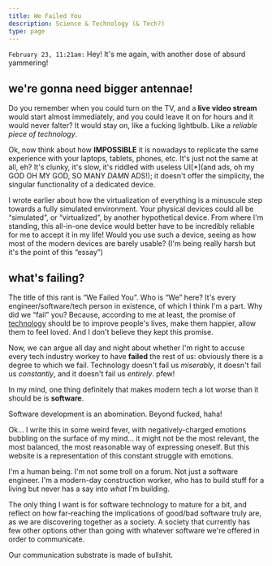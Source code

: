 ```yaml
---
title: We Failed You
description: Science & Technology (& Tech?)
type: page
---
```


`February 23, 11:21am:` Hey! It's me again, with another dose of absurd yammering!

## we're gonna need bigger antennae!

Do you remember when you could turn on the TV, and a **live video stream** would start almost immediately, and you could leave it on for hours and it would never falter? It would stay on, like a fucking  lightbulb. Like a _reliable piece of technology_.

Ok, now think about how **IMPOSSIBLE** it is nowadays to replicate the same experience with your laptops, tablets, phones, etc. It's just not the same at all, eh? It's clunky, it's slow, it's riddled with useless UI[*](and ads, oh my GOD OH MY GOD, SO MANY _DAMN_ ADS!); it doesn't offer the simplicity, the singular functionality of a dedicated device.

I wrote earlier about how the virtualization of everything is a minuscule step towards a fully simulated environment. Your physical devices could all be “simulated”, or “virtualized”, by another hypothetical device. From where I'm standing, this all-in-one device would better have to be incredibly reliable for me to accept it in my life! Would you use such a device, seeing as how most of the modern devices are barely usable? (I'm being really harsh but it's the point of this “essay”)

## what's failing?

The title of this rant is “We Failed You”. Who is “We” here? It's every engineer/software/tech person in existence, of which I think I'm a part. Why did we “fail” you? Because, according to me at least, the promise of [technology](https://en.wikipedia.org/wiki/Technology) should be to improve people's lives, make them happier, allow them to feel loved. And I don't believe they kept this promise.

Now, we can argue all day and night about whether I'm right to accuse every tech industry workey to have **failed** the rest of us: obviously there is a degree to which we fail. Technology doesn't fail us _miserably_, it doesn't fail us _constantly_, and it doesn't fail us _entirely_. pfew!

In my mind, one thing definitely that makes modern tech a lot worse than it should be is **software**.

Software development is an abomination. Beyond fucked, haha!

<aside data-component="drawer">

Ok... I write this in some weird fever, with negatively-charged emotions bubbling on the surface of my mind... it might not be the most relevant, the most balanced, the most reasonable way of expressing oneself. But this website is a representation of this constant struggle with emotions.

I'm a human being. I'm not some troll on a forum. Not just a software engineer. I'm a modern-day construction worker, who has to build stuff for a living but never has a say into _what_ I'm building.

The only thing I want is for software technology to mature for a bit, and reflect on how far-reaching the implications of good/bad software truly are, as we are discovering together as a society. A society that currently has few other options other than going with whatever software we're offered in order to communicate.

Our communication substrate is made of bullshit.

</aside>

